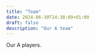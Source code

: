 ```yaml
---
title: "Team"
date: 2024-06-30T14:38:09+01:00
draft: false
description: "Our A team"
---
```


Our A players.
